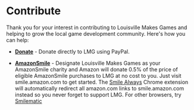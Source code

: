 Contribute
==========

Thank you for your interest in contributing to Louisville Makes Games and helping to grow the local game development community. Here's how you can help:

-   [**Donate**](https://www.paypal.me/louisvillemakesgames) - Donate directly to LMG using PayPal.

-   [**AmazonSmile**](https://smile.amazon.com/ch/47-4777693) - Designate Louisville Makes Games as your AmazonSmile charity and Amazon will donate 0.5% of the price of eligible AmazonSmile purchases to LMG at no cost to you. Just visit smile.amazon.com to get started. The [Smile Always](https://chrome.google.com/webstore/detail/smile-always/jgpmhnmjbhgkhpbgelalfpplebgfjmbf?hl=en) Chrome extension will automatically redirect all amazon.com links to smile.amazon.com instead so you never forget to support LMG. For other browsers, try [Smilematic](https://couponfollow.com/smilematic)